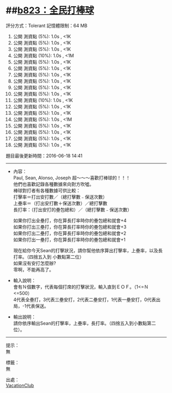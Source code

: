 ##[b823：全民打棒球](http://zerojudge.tw/ShowProblem?problemid=b823)
======
評分方式：Tolerant 
記憶體限制：64 MB

1. 公開 測資點 (5%): 1.0s , <1K
2. 公開 測資點 (5%): 1.0s , <1K
3. 公開 測資點 (5%): 1.0s , <1K
4. 公開 測資點 (10%): 1.0s , <1M
5. 公開 測資點 (5%): 1.0s , <1K
6. 公開 測資點 (5%): 1.0s , <1K
7. 公開 測資點 (5%): 1.0s , <1K
8. 公開 測資點 (5%): 1.0s , <1K
9. 公開 測資點 (5%): 1.0s , <1K
10. 公開 測資點 (5%): 1.0s , <1K
11. 公開 測資點 (10%): 1.0s , <1K
12. 公開 測資點 (5%): 1.0s , <1K
13. 公開 測資點 (5%): 1.0s , <1K
14. 公開 測資點 (5%): 1.0s , <1M
15. 公開 測資點 (5%): 1.0s , <1K
16. 公開 測資點 (5%): 1.0s , <1K
17. 公開 測資點 (5%): 1.0s , <1K
18. 公開 測資點 (5%): 1.0s , <1K

題目最後更新時間：2016-06-18 14:41 

- - -
* 內容：  
	Paul, Sean, Alonso, Joseph 超～～～喜歡打棒球的！！！  
	他們也喜歡記錄各種數據來向對方吹噓。  
	棒球對打者有各種數據可供比較：  
	打擊率＝打出安打數／（總打擊數﹣保送次數）  
	上壘率＝（打出安打數＋保送次數）／總打擊數  
	長打率：（打出安打的壘包總和）／（總打擊數﹣保送次數）  
	  
	如果你打出全壘打，你在算長打率時你的壘包總和就會+4  
	如果你打出三壘打，你在算長打率時你的壘包總和就會+3  
	如果你打出二壘打，你在算長打率時你的壘包總和就會+2  
	如果你打出一壘打，你在算長打率時你的壘包總和就會+1  
	  
	現在給你今天Sean的打擊狀況，請你幫他依序算出打擊率，上壘率，以及長打率。（四捨五入到	小數點第二位）  
	如果沒有安打怎麼辦?  
	零啊，不能再高了。

* 輸入說明：  
	會有Ｎ個數字，代表每個打席的打擊狀況，輸入直到ＥＯＦ。（1<=Ｎ<=500）  
	4代表全壘打，3代表三壘安打，2代表二壘安打，1代表一壘安打，0代表出局，-1代表保送。
* 輸出說明：  
	請你依序輸出Sean的打擊率，上壘率，長打率。（四捨五入到小數點第二位）。

- - -
提示：  
	無

標籤：  
	無

出處：  
	[VacationClub](http://zerojudge.tw/UserStatistic?account=VacationClub)